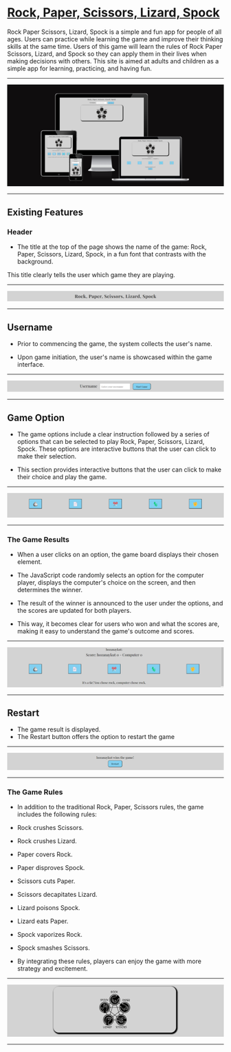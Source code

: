 # [Rock, Paper, Scissors, Lizard, Spock](https://xozanaykut.github.io/game/)

Rock Paper Scissors, Lizard, Spock is a simple and fun app for people of all ages. Users can practice while learning the game and improve their thinking skills at the same time. Users of this game will learn the rules of Rock Paper Scissors, Lizard, and Spock so they can apply them in their lives when making decisions with others. This site is aimed at adults and children as a simple app for learning, practicing, and having fun.
____
![mock](madia/mock.png)
____
## Existing Features
 
### Header
- The title at the top of the page shows the name of the game:  Rock, Paper, Scissors, Lizard, Spock, in a fun font that contrasts with the background.

This title clearly tells the user which game they are playing.
___
![header](madia/header.png)
___
## Username

- Prior to commencing the game, the system collects the user's name.

- Upon game initiation, the user's name is showcased within the game interface.
___
![Username](madia/username.png)
___

## Game Option
- The game options include a clear instruction followed by a series of options that can be selected to play Rock, Paper, Scissors, Lizard, Spock. These options are interactive buttons that the user can click to make their selection.

- This section provides interactive buttons that the user can click to make their choice and play the game.
___
![option](madia/option.png)
___

### The Game Results

- When a user clicks on an option, the game board displays their chosen element.

- The JavaScript code randomly selects an option for the computer player, displays the computer's choice on the screen, and then determines the winner.

- The result of the winner is announced to the user under the options, and the scores are updated for both players.

- This way, it becomes clear for users who won and what the scores are, making it easy to understand the game's outcome and scores.
___
![results](madia/results.png)
___

## Restart

- The game result is displayed.
- The Restart button offers the option to restart the game
___
![Restart](madia/restart.png)
___

### The Game Rules
- In addition to the traditional Rock, Paper, Scissors rules, the game includes the following rules:

- Rock crushes Scissors.
- Rock crushes Lizard.
- Paper covers Rock.
- Paper disproves Spock.
- Scissors cuts Paper.
- Scissors decapitates Lizard.
- Lizard poisons Spock.
- Lizard eats Paper.
- Spock vaporizes Rock.
- Spock smashes Scissors.
- By integrating these rules, players can enjoy the game with more strategy and excitement.
___
![Rules](madia/Rules.png)
___


